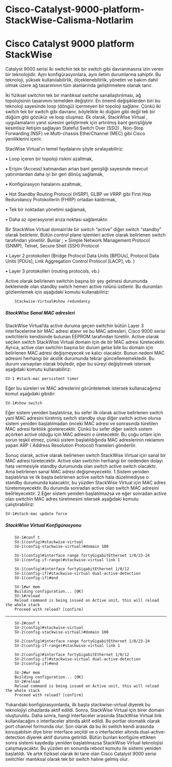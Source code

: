 # Cisco-Catalyst-9000-platform-StackWise-Calisma-Notlarim
# Cisco Catalyst 9000 platform StackWise
Catalyst 9000 serisi iki switchin tek bir switch gibi davranmasına izin veren bir teknolojidir. Aynı konfigürasyonlara, aynı iletim durumlarına sahiptir. Bu teknoloji, yüksek kullanılabilirlik, ölçeklenebilirlik, yönetim ve bakım dahil olmak üzere ağ tasarımının tüm alanlarında geliştirmelere olanak tanır.

İki fiziksel switchin tek bir mantıksal switche sanallaştırılması, ağ topolojisinin tasarımını temelden değiştirir. En önemli değişiklerden biri bu teknoloji sayesinde loop (döngü) içermeyen bir topoloji sağlanır. Çünkü iki switch tek bir switch gibi davranır, böylelikle iki düğüm gibi değil tek bir düğüm gibi gözükür ve loop oluşmaz.
Ek olarak, StackWise Virtual , uygulamaların yanıt süresini geliştirmek için artırılmış bant genişliğiyle kesintisiz iletişim sağlayan Stateful Switch Over (SSO) , Non-Stop Forwarding (NSF) ve Multi-chassis EtherChannel (MEC) gibi Cisco yeniliklerini içerir.

StacWise Virtual’ın temel faydalarını şöyle sıralayabiliriz:

•	Loop içeren bir topoloji riskini azaltmak,

•	Erişim (Access) katmandan artan bant genişliği sayesinde mevcut yatırımlardan daha iyi bir geri dönüş sağlamak,

•	Konfigürasyon hatalarını azaltmak,

•	Hot Standby Routing Protocol (HSRP), GLBP ve VRRP gibi First Hop Redundancy Protokollerin (FHRP) ortadan kaldırmak,

•	Tek bir noktadan yönetimi sağlamak,

•	Daha az operasyonel arıza noktası sağlamaktır.

Bir StackWise Virtual domain’de bir switch “active” diğer switch “standby” olarak belirlenir. Bütün control plane işlemleri active olarak belirlenen switch tarafından yönetilir. Bunlar ;
•	Simple Network Management Protocol (SNMP), Telnet, Secure Shell (SSH) Protocol

•	Layer 2 protokolleri (Bridge Protocol Data Units [BPDUs], Protocol Data Units [PDUs], Link Aggregation Control Protocol [LACP], vb. )

•	Layer 3 protokolleri (routing protocols, vb.)

Active olarak belirlenen switchin başına bir şey gelmesi durumunda beklemede olan standby switch hemen active rolünü üstlenir. Bu durumları gözlemlemek için aşağıdaki komutu kullanabiliriz:

        Stackwise-Virtual#show redundancy
        
##### _StackWise Sanal MAC adresleri_

StackWise Virtual’da active duruma geçen switchin bütün Layer 3 interfacelerine bir MAC adresi atanır ve bu MAC adresleri, Cisco 9000 serisi switchlerin kendisinde bulunan EEPROM tarafından türetilir. Active olarak seçilen switch StackWise Virtual domain için de bir MAC adresi türetecektir. Ayrıca, active olan switchin başına bir durum gelse bile bu domain için belirlenen MAC adresi değişmeyecek ve kalıcı olacaktır. Bunun nedeni MAC adresini herhangi bir aksilik durumunda tekrar güncellememektedir. Bu durum varsayılan olarak böyledir, eğer bu süreyi değiştirmek istersek aşağıdaki komutu kullanabiliriz:

    SV-1 #stack-mac persistent timer 

Eğer bu süreleri ve MAC adreslerini görüntelemek istersek kullanacağımız komut aşağıdaki gibidir:

    SV-1#show switch
    
Eğer sistem yeniden başlatılırsa, bu sefer ilk olarak active belirlenen switch yani  MAC adresini türetmiş switch standby olup diğer switch active olursa sistem yeniden başlatılmadan önceki MAC adresi ve sonrasında türetilen MAC adresi farklılık gösterecektir. Çünkü bu sefer diğer switch sistem açılırken active olduğu için MAC adresini o üretecektir. Bu çoğu ortam için sorun teşkil etmez, çünkü sistem başlatıldığında MAC adreslerinin reklamını yapan ARP ( Address Resolution Protocol) frameleri gönderilir. 

Sonuç olarak, active olarak belirlenen switch StackWise Virtual için sanal bir MAC adresi türetecektir. Active olan switchin herhangi bir nedenden dolayı hata vermesiyle standby durumunda olan switch active switch olacaktır. Ama belirlenen sanal MAC adresi değişmeyecektir. 
1.Sistem yeniden başlatılırsa ve ilk başta belirlenen active switch hala düzelmediyse o standby durumunda kalacaktır, bu yüzden StackWise Virtual için MAC adres türetemeyecektir. Bu durumda sonradan active olan switch MAC adresini belirleyecektir. 
2.Eğer sistem yeniden başlatılmazsa ve eğer sonradan active olan switchin MAC adres türetmesini istersek aşağıdaki komutu çalıştırabiliriz:

    SV-1#stack-mac update force
    
##### _StackWise Virtual Konfigürasyonu_

        SV-1#conf t
        SV-1(config)#stackwise-virtual
        SV-1(config-stackwise-virtual)#domain 100

        SV-1(config)#interface range fortyGigabitEthernet 1/0/23-24
        SV-1(config-if-range)#stackwise-virtual link 1

        SV-1(config)#interface fortyGigabitEthernet 1/0/12
        SV-1(config-if)#stackwise-virtual dual-active-detection
        SV-1(config-if)#end

        SV-1#wr mem
        Building configuration... [OK]
        SV-1#reload
        Reload command is being issued on Active unit, this will reload the whole stack
        Proceed with reload? [confirm]
----------------------------------------------
        SV-2#conf t
        SV-2(config)#stackwise-virtual
        SV-2(config-stackwise-virtual)#domain 100

        SV-2(config)#interface range fortyGigabitEthernet 1/0/23-24
        SV-2(config-if-range)#stackwise-virtual link 1

        SV-2(config)#interface fortyGigabitEthernet 1/0/12
        SV-2(config-if)#stackwise-virtual dual-active-detection
        SV-2(config-if)#end

        SV-2#wr mem
        Building configuration... [OK]
        SV-2#reload
        Reload command is being issued on Active unit, this will reload the whole stack
        Proceed with reload? [confirm]

Yukarıdaki konfigürasyonlarda, ilk başta stackwise-virtual diyerek bu teknolojiyi cihazlarda aktif edildi. Sonra, StackWise Virtual için birer domain oluşturuldu. Daha sonra, hangi interfaceler arasında StackWise Virtual link kullanılacağını o interfaceler altında aktif edildi. Bu portlar otomatik olarak port channel formunda olur. Son olarak da bu iki switch kendi arasında konuşabilsin diye birer interface seçildi ve o interfaceler altında dual-active-detection diyerek aktif duruma getirildi. Bütün bunları konfigüre ettikten sonra sistemi kaydedip yeniden başlatılmazsa StackWise Virtual teknolojisi çalışmayacaktır. Bu yüzden en sonunda reboot komutu ile sistemi yeniden başlatıldı. Ve artık fiziksel olarak iki tane olan Cisco Catalyst 9000 serisi switchler mantıksal olarak tek bir switch haline gelmiş olur.
